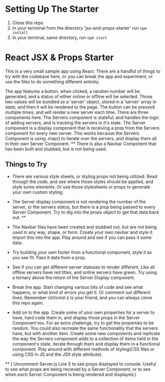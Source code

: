 # Setting Up The Starter
1. Clone this repo
2. In your teriminal from the directory 'jsx-and-props-starter' run ```npm install```
3. In your terminal, same directory, run ```npm start```

# React JSX & Props Starter

This is a very small sample app using React. There are a handful of things to try with the codebase here, or you can break the app and experiment, or use the files to do something different entirely.

The app features a button, when clicked, a random number will be generated, and a status of either online or offline will be selected. Those two values will be bundled as a 'server' object, stored in a 'server' array in state, and then it will be rendered to the page. The button can be pressed multiple times, and will render a new server each time. There are three components here. The Servers component is stateful, and handles the logic of adding servers, and is tracking the servers in it's state. The Server component is a display component that is receiving a prop from the Servers component for every new server. This works because the Servers Component is using .map() to iterate over the servers, and display them all in their own Server Component. **
There is also a Navbar Component that has been built and stubbed, but is not being used.


## Things to Try
* There are various style sheets, or styling props not being utilized. Read through the code, and see where those styles should be applied, and style some elements. Or use those stylesheets or props to generate your own custom styling.

* The Server display component is not rendering the number of the server, or the servers status, but there is a prop being passed to every Server Component. Try to dig into the props object to get that data back out. **

* The Navbar files have been created and stubbed out, but are not being used in any way, shape, or form. Create your own navbar and style it. Import this into the app. Play around and see if you can pass it some data.

* Try building your own footer from a functional component, style it as you see fit. Pass it data from a prop.

* See if you can get different server statuses to render different. Like all offline servers have red titles, and online servers have green. Try using a ternary above the return of the Server Display component.

* Break the app. Start changing various bits of code and see what happens, or what kind of errors you get it. Or comment out different lines. Remember ctrl/cmd-z is your friend, and you can always clone this repo again.

* Add on to the app. Create some of your own properties for a server to have, hard code them in, and display those props in the Server Component too. For an extra challenge, try to get the properties to be random. You could also recreate the same functionality that the servers have, but with another item. Create some new components and replicate the way the Servers component adds to a collection of items held in the component's state, iterate through them and display them in a functional component. Play around with different methods of styling(CSS files or using CSS in JS and the JSX style attribute).

** ( Uncomment Server.js Line 5 to see props displayed to console. Useful to see what props are being recieved by a Server Component, or to see when each Server Component is being rendered and displayed.)
